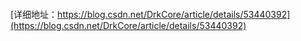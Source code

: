 
```

```
[详细地址：https://blog.csdn.net/DrkCore/article/details/53440392](https://blog.csdn.net/DrkCore/article/details/53440392)